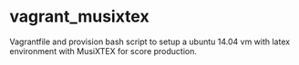 # vagrant_musixtex
Vagrantfile and provision bash script to setup a ubuntu 14.04 vm with latex environment with MusiXTEX for score production. 
